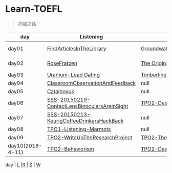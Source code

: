# Learn-TOEFL
> 托福之路

day | Listening | Reading | Speaking | Writing
---|---|---|---|---
day01 | [FindArticlesInTheLibrary](./Listening/TPO1-LISTENING-FindArticlesInTheLibrary.md) | [Groundwater](./Reading/TPO1-READING-Groundwater.md) | [Task1](./Speaking/TPO1-SPEAKING-Task1.md) | [Integrated Writing](./Writing/TPO1-WRITING-Integrated-Writing.md)
day02 | [RoseFratzen](./Listening/TPO1-Listening-Rose-Fratzen.md) | [The Origins of Theater](./Reading/TPO1-Reading-The-Origins-of-Theater.md) | [Task-Media](./Speaking/TPO1-Speaking-Task-Media.md) | [Independent Writing](./Writing/TPO1-Independent-Writing.md)
day03 | [Uranium-Lead Dating](./Listening/TPO1_Listening_(Uranium-LeadDating).md) | [TimberlineVegetationOnMountains](./Reading/TPO1_Reading_(TimberlineVegetationOnMountains).md) | [LetterInTheCentervilleCollegeNews](./Speaking/TPO1_Speaking_(LetterInTheCentervilleCollegeNews).md) | null
day04 | [ClassroomObservationAndFeedback](./Listening/TPO1_Listening_(ClassroomObservationAndFeedback).md) | null | [Task4-Groupthink](./Speaking/TPO1_Speaking_Task4_(Groupthink).md) | null
day05 | [Catalhoyuk](./Listening/TPO1_listening_(Catalhoyuk).md) | null | [Task5-associationActivity](./Speaking/TPO1_Speaking_Task5_(associationActivity).md) | null
day06 | [SSS-20150219-ContactLensBinocularsAreinSight](./SSS-60SecondScience/Tech/SSS-20150219-ContactLensBinocularsAreinSight.md) |[TPO2-DesertFormation](./Reading/TPO2-Reading-DesertFormation.md) | [Task6-Psychology](./Speaking/TPO1-Speaking-Task6-Psychology.md) | null
day07 | [SSS-20150213-KeurigCoffeeDrinkersHackBack](./SSS-60SecondScience/Tech/SSS-20150213-KeurigCoffeeDrinkersHackBack.md) | null | null | [Integrated Writing_Business](./Writing/TPO2-IntegratedWriting_Business.md)
day08 | [TPO1-Listening-Marmots](./Listening/TPO1-Listening-Marmots.md) | null | [TPO2-Task1-Place](./Speaking/TPO2-Speaking-Task1-Place.md) | null
day09 | [TPO2-WriteUpTheResearchProject](./Listening/TPO2-Listening-WriteUpTheResearchProject.md) |[TPO2-TheOriginsOfCetaceans](./Reading/TPO2-Reading-TheOriginsOfCetaceans.md) | [TPO2-Task2-Learn](./Speaking/TPO2-Speaking-Task2-Learn.md) | null
day10(2018-4-11) | [TPO2-Behaviorism](./Listening/TPO2-Listening-Behaviorism.md) |[TPO2-DesertFormation](./Reading/TPO2-Reading-DesertFormation.md) | null | [Integrated Writing_Business](./Writing/TPO2-IntegratedWriting_Business.md)


day | [L](./Listening/) |[R](./Reading/) | [S](./Speaking/) | [W](./Writing/)

